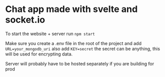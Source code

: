 # Chat app made with svelte and socket.io

To start the website + server run `npm start`

Make sure you create a .env file in the root of the project and add `URL=your_mongodb_uri` also add `KEY=secret` the secret can be anything, this will be used for encrypting data.


Server will probably have to be hosted separately if you are building for prod 